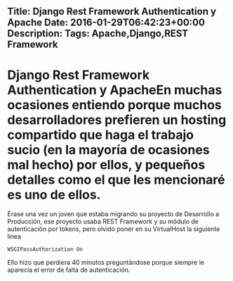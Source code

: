 Title: Django Rest Framework Authentication y Apache
Date: 2016-01-29T06:42:23+00:00
Description: 
Tags: Apache,Django,REST Framework
---
# Django Rest Framework Authentication y ApacheEn muchas ocasiones entiendo porque muchos desarrolladores prefieren un hosting compartido que haga el trabajo sucio (en la mayoría de ocasiones mal hecho) por ellos, y pequeños detalles como el que les mencionaré es uno de ellos.

Érase una vez un joven que estaba migrando su proyecto de Desarrollo a Producción, ese proyecto usaba REST Framework y su módulo de autenticación por tokens, pero olvidó poner en su VirtualHost la siguiente línea

`WSGIPassAuthorization On`

Ello hizo que perdiera 40 minutos preguntándose porque siempre le aparecía el error de falta de autenticación.

